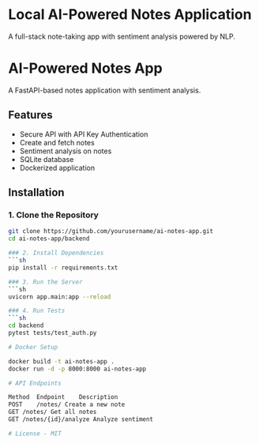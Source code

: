 # Local AI-Powered Notes Application

A full-stack note-taking app with sentiment analysis powered by NLP.

# AI-Powered Notes App

A FastAPI-based notes application with sentiment analysis.

## Features
- Secure API with API Key Authentication 
- Create and fetch notes
- Sentiment analysis on notes
- SQLite database
- Dockerized application

## Installation

### 1. Clone the Repository
```sh
git clone https://github.com/yourusername/ai-notes-app.git
cd ai-notes-app/backend

### 2. Install Dependencies
```sh
pip install -r requirements.txt

### 3. Run the Server
```sh
uvicorn app.main:app --reload

### 4. Run Tests
```sh
cd backend
pytest tests/test_auth.py

# Docker Setup

docker build -t ai-notes-app .
docker run -d -p 8000:8000 ai-notes-app

# API Endpoints

Method	Endpoint	Description
POST	/notes/	Create a new note
GET	/notes/	Get all notes
GET	/notes/{id}/analyze	Analyze sentiment

# License - MIT